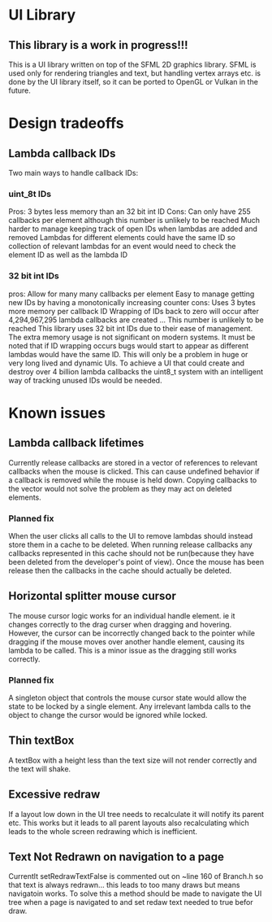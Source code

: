 # UI Library

## This library is a work in progress!!! 

This is a UI library written on top of the SFML 2D graphics library.
SFML is used only for rendering triangles and text,
but handling vertex arrays etc. is done by the UI library itself,
so it can be ported to OpenGL or Vulkan in the future.

# Design tradeoffs

## Lambda callback IDs

Two main ways to handle callback IDs:

### uint_8t IDs
Pros:
	3 bytes less memory than an 32 bit int ID
Cons:
	Can only have 255 callbacks per element although this number is unlikely to be reached
	Much harder to manage keeping track of open IDs when lambdas are added and removed
	Lambdas for different elements could have the same ID so collection of relevant lambdas for an event would need to check the element ID as well as the lambda ID

### 32 bit int IDs
pros:
	Allow for many many callbacks per element
	Easy to manage getting new IDs by having a monotonically increasing counter
cons:
	Uses 3 bytes more memory per callback ID
	Wrapping of IDs back to zero will occur after 4,294,967,295 lambda callbacks are created ... This number is unlikely to be reached
This library uses 32 bit int IDs due to their ease of management. The extra memory usage is not significant on modern systems. It must
be noted that if ID wrapping occurs bugs would start to appear as different lambdas would have the same ID. This will only be a problem
in huge or very long lived and dynamic UIs. To achieve a UI that could create and destroy over 4 billion lambda callbacks the uint8_t 
system with an intelligent way of tracking unused IDs would be needed. 

# Known issues

## Lambda callback lifetimes

Currently release callbacks are stored in a vector of references to relevant callbacks when the mouse is clicked. This can cause undefined
behavior if a callback is removed while the mouse is held down. Copying callbacks to the vector would not solve the problem as they may
act on deleted elements.

### Planned fix

When the user clicks all calls to the UI to remove lambdas should instead store them in a cache to be deleted. When running release
callbacks any callbacks represented in this cache should not be run(because they have been deleted from the developer's point of view).
Once the mouse has been release then the callbacks in the cache should actually be deleted.

## Horizontal splitter mouse cursor

The mouse cursor logic works for an individual handle element. ie it changes correctly to the drag curser when dragging and hovering.
However, the cursor can be incorrectly changed back to the pointer while dragging if the mouse moves over another handle element, causing
its lambda to be called. This is a minor issue as the dragging still works correctly.

### Planned fix

A singleton object that controls the mouse cursor state would allow the state to be locked by a single element. Any irrelevant lambda
calls to the object to change the cursor would be ignored while locked.

## Thin textBox

A textBox with a height less than the text size will not render correctly and the text will shake.

## Excessive redraw

If a layout low down in the UI tree needs to recalculate it will notify its parent etc. This works but it leads to all parent layouts
also recalculating which leads to the whole screen redrawing which is inefficient.

## Text Not Redrawn on navigation to a page

Currentlt setRedrawTextFalse is commented out on ~line 160 of Branch.h so that text is always redrawn... this leads to too many draws but means navigatoin works.
To solve this a method should be made to navigate the UI tree when a page is navigated to and set redaw text needed to true befor draw.